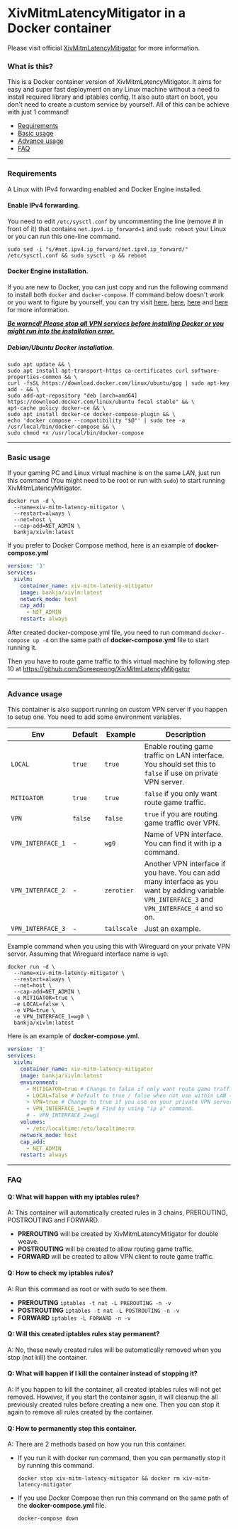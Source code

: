 # XivMitmLatencyMitigator in a Docker container

Please visit official [XivMitmLatencyMitigator](https://github.com/Soreepeong/XivMitmLatencyMitigator) for more information.

### What is this?

This is a Docker container version of XivMitmLatencyMitigator. It aims for easy and super fast deployment on any Linux machine without a need to install required library and iptables config. It also auto start on boot, you don't need to create a custom service by yourself. All of this can be achieve with just 1 command!

* [Requirements](https://github.com/bankjaneo/XivMitmDocker#requirements)
* [Basic usage](https://github.com/bankjaneo/XivMitmDocker#basic-usage)
* [Advance usage](https://github.com/bankjaneo/XivMitmDocker#advance-usage)
* [FAQ](https://github.com/bankjaneo/XivMitmDocker#faq)

-----

### Requirements

A Linux with IPv4 forwarding enabled and Docker Engine installed.

#### Enable IPv4 forwarding.

You need to edit `/etc/sysctl.conf` by uncommenting the line (remove # in front of it) that contains `net.ipv4.ip_forward=1` and `sudo reboot` your Linux or you can run this one-line command.

```
sudo sed -i "s/#net.ipv4.ip_forward/net.ipv4.ip_forward/" /etc/sysctl.conf && sudo sysctl -p && reboot
```

#### Docker Engine installation.

If you are new to Docker, you can just copy and run the following command to install both `docker` and `docker-compose`. If command below doesn't work or you want to figure by yourself, you can try visit [here](https://docs.docker.com/engine/install/), [here](https://docs.docker.com/compose/), [here](https://www.digitalocean.com/community/tutorials/how-to-install-and-use-docker-on-ubuntu-20-04) and [here](https://www.digitalocean.com/community/tutorials/how-to-install-and-use-docker-compose-on-ubuntu-20-04) for more information.

<ins>***Be warned! Please stop all VPN services before installing Docker or you might run into the installation error.***</ins>

##### Debian/Ubuntu Docker installation.

```
sudo apt update && \
sudo apt install apt-transport-https ca-certificates curl software-properties-common && \
curl -fsSL https://download.docker.com/linux/ubuntu/gpg | sudo apt-key add - && \
sudo add-apt-repository "deb [arch=amd64] https://download.docker.com/linux/ubuntu focal stable" && \
apt-cache policy docker-ce && \
sudo apt install docker-ce docker-compose-plugin && \
echo 'docker compose --compatibility "$@"' | sudo tee -a /usr/local/bin/docker-compose && \
sudo chmod +x /usr/local/bin/docker-compose
```

-----

### Basic usage

If your gaming PC and Linux virtual machine is on the same LAN, just run this command (You might need to be root or run with `sudo`) to start running XivMitmLatencyMitigator.

```shell
docker run -d \
  --name=xiv-mitm-latency-mitigator \
  --restart=always \
  --net=host \
  --cap-add=NET_ADMIN \
  bankja/xivlm:latest
```

If you prefer to Docker Compose method, here is an example of **docker-compose.yml**

```yaml
version: '3'
services:
  xivlm:
    container_name: xiv-mitm-latency-mitigator
    image: bankja/xivlm:latest
    network_mode: host
    cap_add:
      - NET_ADMIN
    restart: always
```

After created docker-compose.yml file, you need to run command `docker-compose up -d` on the same path of **docker-compose.yml** file to start running it.

Then you have to route game traffic to this virtual machine by following step 10 at <https://github.com/Soreepeong/XivMitmLatencyMitigator>

-----

### Advance usage

This container is also support running on custom VPN server if you happen to setup one. You need to add some environment variables.

| Env | Default | Example | Description |
|-----|---------|---------|-------------|
| `LOCAL` | `true` | `true` | Enable routing game traffic on LAN interface. You should set this to `false` if use on private VPN server. |
| `MITIGATOR` | `true` | `true` | `false` if you only want route game traffic. |
| `VPN` | `false` | `false` | `true` if you are routing game traffic over VPN. |
| `VPN_INTERFACE_1` | \- | `wg0` | Name of VPN interface. You can find it with ip a command. |
| `VPN_INTERFACE_2` | \- | `zerotier` | Another VPN interface if you have. You can add many interface as you want by adding variable `VPN_INTERFACE_3` and `VPN_INTERFACE_4` and so on. |
| `VPN_INTERFACE_3` | \- | `tailscale` | Just an example. |

Example command when you using this with Wireguard on your private VPN server. Assuming that Wireguard interface name is `wg0`.

```shell
docker run -d \
  --name=xiv-mitm-latency-mitigator \
  --restart=always \
  --net=host \
  --cap-add=NET_ADMIN \
  -e MITIGATOR=true \
  -e LOCAL=false \
  -e VPN=true \
  -e VPN_INTERFACE_1=wg0 \
  bankja/xivlm:latest
```

Here is an example of **docker-compose.yml**.

```yaml
version: '3'
services:
  xivlm:
    container_name: xiv-mitm-latency-mitigator
    image: bankja/xivlm:latest
    environment:
      - MITIGATOR=true # Change to false if only want route game traffic.
      - LOCAL=false # Default to true / false when not use within LAN (VPN only).
      - VPN=true # Change to true if you use on your private VPN server.
      - VPN_INTERFACE_1=wg0 # Find by using "ip a" command.
      # - VPN_INTERFACE_2=wg1
    volumes:
      - /etc/localtime:/etc/localtime:ro
    network_mode: host
    cap_add:
      - NET_ADMIN
    restart: always
```

-----

### FAQ

#### Q: What will happen with my iptables rules?

A: This container will automatically created rules in 3 chains, PREROUTING, POSTROUTING and FORWARD.

* **PREROUTING** will be created by XivMitmLatencyMitigator for double weave.
* **POSTROUTING** will be created to allow routing game traffic.
* **FORWARD** will be created to allow VPN client to route game traffic.

#### Q: How to check my iptables rules?

A: Run this command as root or with sudo to see them.

* **PREROUTING** `iptables -t nat -L PREROUTING -n -v`
* **POSTROUTING** `iptables -t nat -L POSTROUTING -n -v`
* **FORWARD** `iptables -L FORWARD -n -v`

#### Q: Will this created iptables rules stay permanent?

A: No, these newly created rules will be automatically removed when you stop (not kill) the container.

#### Q: What will happen if I kill the container instead of stopping it?

A: If you happen to kill the container, all created iptables rules will not get removed. However, if you start the container again, it will cleanup the all previously created rules before creating a new one. Then you can stop it again to remove all rules created by the container.

#### Q: How to permanently stop this container.

A: There are 2 methods based on how you run this container.

* If you run it with docker run command, then you can permanetly stop it by running this command.

  ```
  docker stop xiv-mitm-latency-mitigator && docker rm xiv-mitm-latency-mitigator
  ```
* If you use Docker Compose then run this command on the same path of the **docker-compose.yml** file.

  ```
  docker-compose down
  ```
